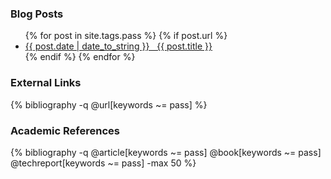 ### Blog Posts
<div class="posts">
<ul>
  {% for post in site.tags.pass %}
    {% if post.url %}
        <li>
         <a id="post-link-trans" class="post-link" href="{{ post.url | prepend: site.baseurl }}">
            {{ post.date | date_to_string }} &nbsp; {{ post.title }}
          </a>
        </li>
    {% endif %}
  {% endfor %}
</ul>
</div>

### External Links

{% bibliography -q @url[keywords ~= pass] %}

### Academic References

{% bibliography -q @article[keywords ~= pass] @book[keywords ~= pass] @techreport[keywords ~= pass] -max 50 %}